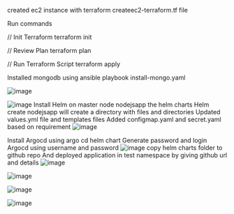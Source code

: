 created ec2 instance with terraform createec2-terraform.tf file

Run commands 

// Init Terraform
terraform init

// Review Plan
terraform plan

// Run Terraform Script
terraform apply

Installed mongodb using ansible playbook install-mongo.yaml

 ![image](https://github.com/mithun-divya/Ybrant-interview/assets/125994104/9f5901ef-70b0-4d76-b552-5d44d5663859)

 
![image](https://github.com/mithun-divya/Ybrant-interview/assets/125994104/c880721b-f379-4849-9d8f-38c2bbd48f09)
Install Helm on master node
nodejsapp the helm charts
Helm create nodejsapp will create a directory with files and directories
Updated values.yml file and templates files
Added configmap.yaml and secret.yaml based on requirement
![image](https://github.com/mithun-divya/Ybrant-interview/assets/125994104/1d5ef18b-01f7-47ca-a6f9-d923cf2d26a7)

 

Install Argocd using argo cd helm chart 
Generate password and login Argocd using username and password
 ![image](https://github.com/mithun-divya/Ybrant-interview/assets/125994104/de22119f-7f3f-458c-a7dd-f341b4c3fa87)
copy helm charts folder to github repo
And deployed application in test namespace by giving github url and details
 ![image](https://github.com/mithun-divya/Ybrant-interview/assets/125994104/613359c7-644e-40fa-9d3e-5b779e66dd36)

 ![image](https://github.com/mithun-divya/Ybrant-interview/assets/125994104/0dd5d37f-cd17-42aa-a33b-23455c6aa121)


 ![image](https://github.com/mithun-divya/Ybrant-interview/assets/125994104/009b1575-324d-4d7f-bac3-2d7f13732fe4)


![image](https://github.com/mithun-divya/Ybrant-interview/assets/125994104/d002a26c-0c8f-4bbf-bca6-e040813004f6)


 



 




 

 



 


